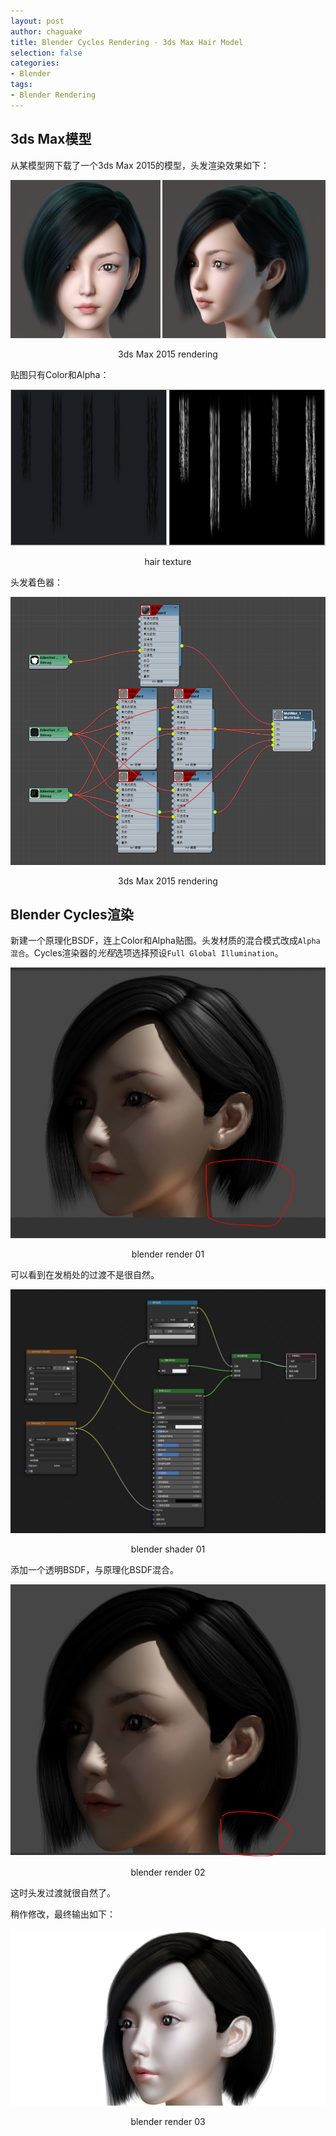 ```yaml
---
layout: post
author: chaguake
title: Blender Cycles Rendering - 3ds Max Hair Model
selection: false
categories: 
- Blender
tags: 
- Blender Rendering
---
```


## 3ds Max模型

从某模型网下载了一个3ds Max 2015的模型，头发渲染效果如下：

<div align=center>
<img src="/enclosures/2022-04-30/3ds Max 2015 rendering.png"/>
<p>3ds Max 2015 rendering</p>
</div>

贴图只有Color和Alpha：

<div align=center>
<img src="/enclosures/2022-04-30/hair texture.png"/>
<p>hair texture</p>
</div>

头发着色器：

<div align=center>
<img src="/enclosures/2022-04-30/3ds Max 2015 hair shader.png"/>
<p>3ds Max 2015 rendering</p>
</div>

## Blender Cycles渲染

新建一个原理化BSDF，连上Color和Alpha贴图。头发材质的混合模式改成`Alpha 混合`。Cycles渲染器的*光程*选项选择预设`Full Global Illumination`。

<div align=center>
<img src="/enclosures/2022-04-30/blender render 01.png"/>
<p>blender render 01</p>
</div>

可以看到在发梢处的过渡不是很自然。

<div align=center>
<img src="/enclosures/2022-04-30/blender shader 01.png"/>
<p>blender shader 01</p>
</div>

添加一个透明BSDF，与原理化BSDF混合。

<div align=center>
<img src="/enclosures/2022-04-30/blender render 02.png"/>
<p>blender render 02</p>
</div>

这时头发过渡就很自然了。

稍作修改，最终输出如下：

<div align=center>
<img src="/enclosures/2022-04-30/blender render 03.png"/>
<p>blender render 03</p>
</div>

